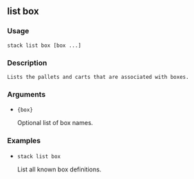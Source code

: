 ## list box

### Usage

`stack list box [box ...]`

### Description


	Lists the pallets and carts that are associated with boxes.

	

### Arguments

* `{box}`

   Optional list of box names.


### Examples

* `stack list box`

   List all known box definitions.



